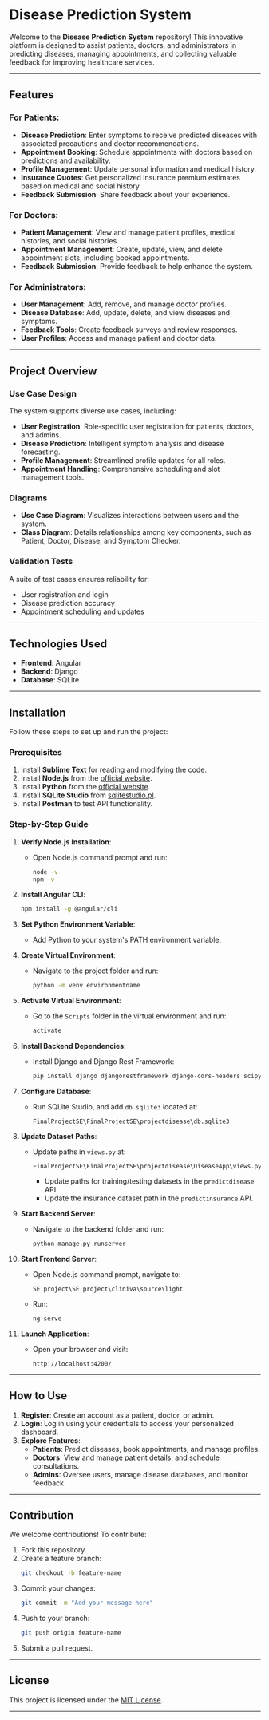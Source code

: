 # Disease Prediction System

Welcome to the **Disease Prediction System** repository! This innovative platform is designed to assist patients, doctors, and administrators in predicting diseases, managing appointments, and collecting valuable feedback for improving healthcare services.

---

## Features

### For Patients:
- **Disease Prediction**: Enter symptoms to receive predicted diseases with associated precautions and doctor recommendations.
- **Appointment Booking**: Schedule appointments with doctors based on predictions and availability.
- **Profile Management**: Update personal information and medical history.
- **Insurance Quotes**: Get personalized insurance premium estimates based on medical and social history.
- **Feedback Submission**: Share feedback about your experience.

### For Doctors:
- **Patient Management**: View and manage patient profiles, medical histories, and social histories.
- **Appointment Management**: Create, update, view, and delete appointment slots, including booked appointments.
- **Feedback Submission**: Provide feedback to help enhance the system.

### For Administrators:
- **User Management**: Add, remove, and manage doctor profiles.
- **Disease Database**: Add, update, delete, and view diseases and symptoms.
- **Feedback Tools**: Create feedback surveys and review responses.
- **User Profiles**: Access and manage patient and doctor data.

---

## Project Overview

### Use Case Design
The system supports diverse use cases, including:
- **User Registration**: Role-specific user registration for patients, doctors, and admins.
- **Disease Prediction**: Intelligent symptom analysis and disease forecasting.
- **Profile Management**: Streamlined profile updates for all roles.
- **Appointment Handling**: Comprehensive scheduling and slot management tools.

### Diagrams
- **Use Case Diagram**: Visualizes interactions between users and the system.
- **Class Diagram**: Details relationships among key components, such as Patient, Doctor, Disease, and Symptom Checker.

### Validation Tests
A suite of test cases ensures reliability for:
- User registration and login
- Disease prediction accuracy
- Appointment scheduling and updates

---

## Technologies Used

- **Frontend**: Angular  
- **Backend**: Django  
- **Database**: SQLite  

---

## Installation

Follow these steps to set up and run the project:

### Prerequisites
1. Install **Sublime Text** for reading and modifying the code.
2. Install **Node.js** from the [official website](https://nodejs.org/).
3. Install **Python** from the [official website](https://python.org/).
4. Install **SQLite Studio** from [sqlitestudio.pl](https://sqlitestudio.pl/).
5. Install **Postman** to test API functionality.

### Step-by-Step Guide

1. **Verify Node.js Installation**:
   - Open Node.js command prompt and run:
     ```bash
     node -v
     npm -v
     ```

2. **Install Angular CLI**:
   ```bash
   npm install -g @angular/cli
   ```

3. **Set Python Environment Variable**:
   - Add Python to your system's PATH environment variable.

4. **Create Virtual Environment**:
   - Navigate to the project folder and run:
     ```bash
     python -m venv environmentname
     ```

5. **Activate Virtual Environment**:
   - Go to the `Scripts` folder in the virtual environment and run:
     ```bash
     activate
     ```

6. **Install Backend Dependencies**:
   - Install Django and Django Rest Framework:
     ```bash
     pip install django djangorestframework django-cors-headers scipy sklearn joblib json numpy pandas
     ```

7. **Configure Database**:
   - Run SQLite Studio, and add `db.sqlite3` located at:
     ```
     FinalProjectSE\FinalProjectSE\projectdisease\db.sqlite3
     ```

8. **Update Dataset Paths**:
   - Update paths in `views.py` at:
     ```
     FinalProjectSE\FinalProjectSE\projectdisease\DiseaseApp\views.py
     ```
     - Update paths for training/testing datasets in the `predictdisease` API.
     - Update the insurance dataset path in the `predictinsurance` API.

9. **Start Backend Server**:
   - Navigate to the backend folder and run:
     ```bash
     python manage.py runserver
     ```

10. **Start Frontend Server**:
    - Open Node.js command prompt, navigate to:
      ```
      SE project\SE project\cliniva\source\light
      ```
    - Run:
      ```bash
      ng serve
      ```

11. **Launch Application**:
    - Open your browser and visit:
      ```
      http://localhost:4200/
      ```

---

## How to Use

1. **Register**: Create an account as a patient, doctor, or admin.
2. **Login**: Log in using your credentials to access your personalized dashboard.
3. **Explore Features**:
   - **Patients**: Predict diseases, book appointments, and manage profiles.
   - **Doctors**: View and manage patient details, and schedule consultations.
   - **Admins**: Oversee users, manage disease databases, and monitor feedback.

---

## Contribution

We welcome contributions! To contribute:
1. Fork this repository.
2. Create a feature branch:
   ```bash
   git checkout -b feature-name
   ```
3. Commit your changes:
   ```bash
   git commit -m "Add your message here"
   ```
4. Push to your branch:
   ```bash
   git push origin feature-name
   ```
5. Submit a pull request.

---

## License

This project is licensed under the [MIT License](LICENSE).

---
